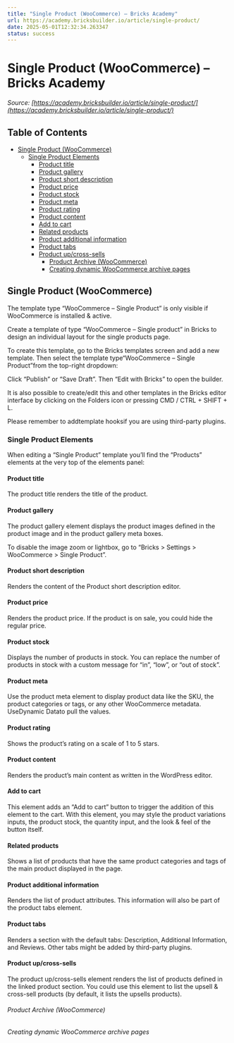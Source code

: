 ```yaml
---
title: "Single Product (WooCommerce) – Bricks Academy"
url: https://academy.bricksbuilder.io/article/single-product/
date: 2025-05-01T12:32:34.263347
status: success
---
```


# Single Product (WooCommerce) – Bricks Academy

*Source: [https://academy.bricksbuilder.io/article/single-product/](https://academy.bricksbuilder.io/article/single-product/)*

## Table of Contents

- [Single Product (WooCommerce)](#single-product-woocommerce)
  - [Single Product Elements](#single-product-elements)
    - [Product title](#product-title)
    - [Product gallery](#product-gallery)
    - [Product short description](#product-short-description)
    - [Product price](#product-price)
    - [Product stock](#product-stock)
    - [Product meta](#product-meta)
    - [Product rating](#product-rating)
    - [Product content](#product-content)
    - [Add to cart](#add-to-cart)
    - [Related products](#related-products)
    - [Product additional information](#product-additional-information)
    - [Product tabs](#product-tabs)
    - [Product up/cross-sells](#product-upcross-sells)
        - [Product Archive (WooCommerce)](#product-archive-woocommerce)
        - [Creating dynamic WooCommerce archive pages](#creating-dynamic-woocommerce-archive-pages)

## Single Product (WooCommerce)

The template type “WooCommerce – Single Product” is only visible if WooCommerce is installed & active.

Create a template of type “WooCommerce – Single product” in Bricks to design an individual layout for the single products page.

To create this template, go to the Bricks templates screen and add a new template. Then select the template type“WooCommerce – Single Product”from the top-right dropdown:

Click “Publish” or “Save Draft”. Then “Edit with Bricks” to open the builder.

It is also possible to create/edit this and other templates in the Bricks editor interface by clicking on the Folders icon or pressing CMD / CTRL + SHIFT + L.

Please remember to addtemplate hooksif you are using third-party plugins.

### Single Product Elements

When editing a “Single Product” template you’ll find the “Products” elements at the very top of the elements panel:

#### Product title

The product title renders the title of the product.

#### Product gallery

The product gallery element displays the product images defined in the product image and in the product gallery meta boxes.

To disable the image zoom or lightbox, go to “Bricks > Settings > WooCommerce > Single Product”.

#### Product short description

Renders the content of the Product short description editor.

#### Product price

Renders the product price. If the product is on sale, you could hide the regular price.

#### Product stock

Displays the number of products in stock. You can replace the number of products in stock with a custom message for “in”, “low”, or “out of stock”.

#### Product meta

Use the product meta element to display product data like the SKU, the product categories or tags, or any other WooCommerce metadata. UseDynamic Datato pull the values.

#### Product rating

Shows the product’s rating on a scale of 1 to 5 stars.

#### Product content

Renders the product’s main content as written in the WordPress editor.

#### Add to cart

This element adds an “Add to cart” button to trigger the addition of this element to the cart. With this element, you may style the product variations inputs, the product stock, the quantity input, and the look & feel of the button itself.

#### Related products

Shows a list of products that have the same product categories and tags of the main product displayed in the page.

#### Product additional information

Renders the list of product attributes. This information will also be part of the product tabs element.

#### Product tabs

Renders a section with the default tabs: Description, Additional Information, and Reviews. Other tabs might be added by third-party plugins.

#### Product up/cross-sells

The product up/cross-sells element renders the list of products defined in the linked product section. You could use this element to list the upsell & cross-sell products (by default, it lists the upsells products).

###### Product Archive (WooCommerce)

###### Creating dynamic WooCommerce archive pages

